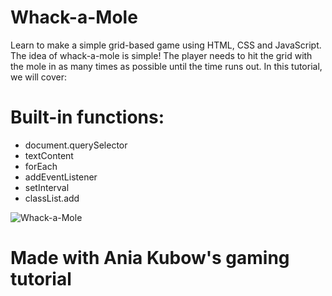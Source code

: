 # Whack-a-Mole

Learn to make a simple grid-based game using HTML, CSS and JavaScript. The idea of whack-a-mole is simple! The player needs to hit the grid with the mole in as many times as possible until the time runs out. In this tutorial, we will cover:

# Built-in functions:
- document.querySelector
- textContent
- forEach
- addEventListener
- setInterval
- classList.add

![Whack-a-Mole](https://user-images.githubusercontent.com/66800336/99717624-a2754000-2a77-11eb-8737-6d5e6e695c2b.png)

# Made with Ania Kubow's gaming tutorial